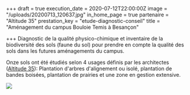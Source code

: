 +++
draft = true
execution_date = 2020-07-12T22:00:00Z
image = "/uploads/20200713_120637.jpg"
in_home_page = true
partenaire = "Altitude 35"
prestation_key = "etude-diagnostic-conseil"
title = "Aménagement du campus Bouloie Temis à Besançon"

+++
Diagnostic de la qualité physico-chimique et inventaire de la biodiversité des sols (faune du sol) pour prendre en compte la qualité des sols dans les futures aménagements du campus.

Onze sols ont été étudiés selon 4 usages définis par les architectes ([Altitude 35]()): Plantation d'arbres d'alignement ou isolé, plantation de bandes boisées, plantation de prairies et une zone en gestion extensive.

![](/uploads/screenshot_20200723-181607_map-marker.jpg)